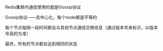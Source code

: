 Redis集群内通信使用的就是Gossip协议



Gossip协议——去中心化，每个node都是平等的

每个节点每隔一段时间都会与其他节点通信交换信息（通过版本号来标识，以版本号高的为准）

最终，所有的节点都会达到相同的状态

